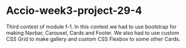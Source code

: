 # Accio-week3-project-29-4

Third contest of module f-1.
In this contest we had to use bootstrap for making Navbar, Carousel, Cards and Footer.
We also had to use custom CSS Grid to make gallery and custom CSS Flexbox to some other Cards.
